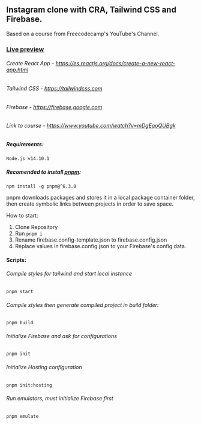 ## Instagram clone with CRA, Tailwind CSS and Firebase.
Based on a course from Freecodecamp's YouTube's Channel.

### [Live preview](https://showpic.pyscriptbug.com)

###### Create React App - https://es.reactjs.org/docs/create-a-new-react-app.html
###### Tailwind CSS - https://tailwindcss.com
###### Firebase - https://firebase.google.com

###### Link to course - https://www.youtube.com/watch?v=mDgEqoQUBgk

##### Requirements: #####
    Node.js v14.10.1

##### Recomended to install [pnpm](https://pnpm.io/):
    npm install -g pnpm@^6.3.0
pnpm downloads packages and stores it in a local package container folder, then create symbolic links between projects in order to save space.

How to start:

1) Clone Repository
2) Run `pnpm i`
3) Rename firebase.config-template.json to firebase.config.json
4) Replace values in firebase.config.json to your Firebase's config data.

#### Scripts:
###### Compile styles for tailwind and start local instance
    pnpm start
###### Compile styles then generate compiled project in build folder:
    pnpm build 
###### Initialize Firebase and ask for configurations
    pnpm init 
###### Initialize Hosting configuration
    pnpm init:hosting
###### Run emulators, must initialize Firebase first
    pnpm emulate 
